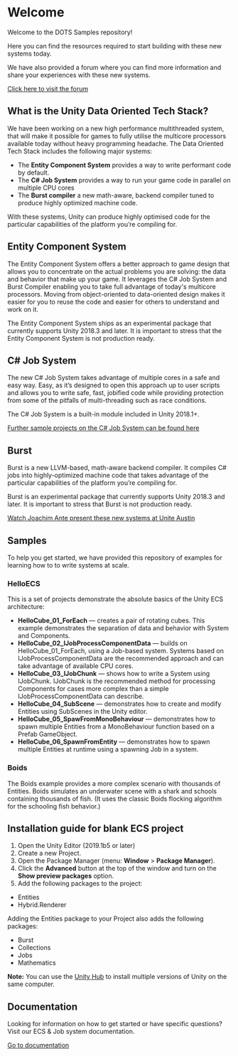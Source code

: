 # Welcome
Welcome to the DOTS Samples repository!

Here you can find the resources required to start building with these new systems today.

We have also provided a forum where you can find more information and share your experiences with these new systems.

[Click here to visit the forum](https://unity3d.com/performance-by-default)

## What is the Unity Data Oriented Tech Stack?
We have been working on a new high performance multithreaded system, that will make it possible for games to fully utilise the multicore processors available today without heavy programming headache. The Data Oriented Tech Stack includes the following major systems:

* The **Entity Component System** provides a way to write performant code by default. 
* The **C# Job System** provides a way to run your game code in parallel on multiple CPU cores
* The **Burst compiler** a new math-aware, backend compiler tuned to produce highly optimized machine code.

With these systems, Unity can produce highly optimised code for the particular capabilities of the platform you’re compiling for. 

## Entity Component System
The Entity Component System offers a better approach to game design that allows you to concentrate on the actual problems you are solving: the data and behavior that make up your game. It leverages the C# Job System and Burst Compiler enabling you to take full advantage of today's multicore processors. Moving from object-oriented to data-oriented design makes it easier for you to reuse the code and easier for others to understand and work on it.

The Entity Component System ships as an experimental package that currently supports Unity 2018.3 and later. It is important to stress that the Entity Component System is not production ready.

## C# Job System
The new C# Job System takes advantage of multiple cores in a safe and easy way. Easy, as it’s designed to open this approach up to user scripts and allows you to write safe, fast, jobified code while providing protection from some of the pitfalls of multi-threading such as race conditions.

The C# Job System is a built-in module included in Unity 2018.1+.

[Further sample projects on the C# Job System can be found here](https://github.com/stella3d/job-system-cookbook)

## Burst
Burst is a new LLVM-based, math-aware backend compiler. It compiles C# jobs into highly-optimized machine code that takes advantage of the particular capabilities of the platform you’re compiling for.

Burst is an experimental package that currently supports Unity 2018.3 and later. It is important to stress that Burst is not production ready.

[Watch Joachim Ante present these new systems at Unite Austin](https://youtu.be/tGmnZdY5Y-E)

## Samples
To help you get started, we have provided this repository of examples for learning how to to write systems at scale. 

### HelloECS
This is a set of projects demonstrate the absolute basics of the Unity ECS architecture:

* **HelloCube_01_ForEach** — creates a pair of rotating cubes. This example demonstrates the separation of data and behavior with System and Components.
* **HelloCube_02_IJobProcessComponentData** — builds on HelloCube_01_ForEach, using a Job-based system. Systems based on IJobProcessComponentData are the recommended approach and can take advantage of available CPU cores.
* **HelloCube_03_IJobChunk** — shows how to write a System using IJobChunk. IJobChunk is the recommended method for processing Components for cases more complex than a simple IJobProcessComponentData can describe.  
* **HelloCube_04_SubScene** — demonstrates how to create and modify Entities using SubScenes in the Unity editor.
* **HelloCube_05_SpawFromMonoBehaviour** — demonstrates how to spawn multiple Entities from a MonoBehaviour function based on a Prefab GameObject.
* **HelloCube_06_SpawnFromEntity** — demonstrates how to spawn multiple Entities at runtime using a spawning Job in a system.

### Boids

The Boids example provides a more complex scenario with thousands of Entities. Boids simulates an underwater scene with a shark and schools containing thousands of fish. (It uses the classic Boids flocking algorithm for the schooling fish behavior.)

## Installation guide for blank ECS project

1. Open the Unity Editor (2019.1b5 or later)
2. Create a new Project.
3. Open the Package Manager (menu: **Window** > **Package Manager**).
4. Click the **Advanced** button at the top of the window and turn on the **Show preview packages** option.
5. Add the following packages to the project:

  * Entities
  * Hybrid.Renderer

  Adding the Entities package to your Project also adds the following packages:
  
  * Burst
  * Collections
  * Jobs
  * Mathematics 

**Note:** You can use the [Unity Hub](https://unity3d.com/get-unity/download) to install multiple versions of Unity on the same computer.

## Documentation
Looking for information on how to get started or have specific questions? Visit our ECS & Job system documentation.

[Go to documentation](Documentation~/index.md)
